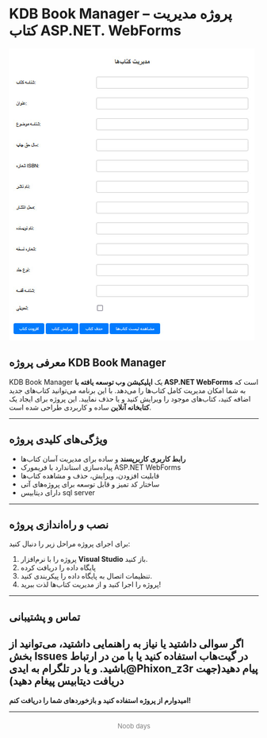 # KDB Book Manager – پروژه مدیریت کتاب ASP.NET. WebForms

![دموی پروژه](./demo.jpg)

## معرفی پروژه KDB Book Manager

KDB Book Manager یک **اپلیکیشن وب توسعه یافته با ASP.NET WebForms** است که به شما امکان مدیریت کامل کتاب‌ها را می‌دهد. با این برنامه می‌توانید کتاب‌های جدید اضافه کنید، کتاب‌های موجود را ویرایش کنید و یا حذف نمایید. این پروژه برای ایجاد یک **کتابخانه آنلاین** ساده و کاربردی طراحی شده است.

---

## ویژگی‌های کلیدی پروژه

- **رابط کاربری کاربرپسند** و ساده برای مدیریت آسان کتاب‌ها  
- پیاده‌سازی استاندارد با فریمورک ASP.NET WebForms  
- قابلیت افزودن، ویرایش، حذف و مشاهده کتاب‌ها  
- ساختار کد تمیز و قابل توسعه برای پروژه‌های آتی
- دارای دیتابیس sql server
---

## نصب و راه‌اندازی پروژه

برای اجرای پروژه مراحل زیر را دنبال کنید:

1. پروژه را با نرم‌افزار **Visual Studio** باز کنید.  
2. پایگاه داده را دریافت کرده 
3. تنظیمات اتصال به پایگاه داده را پیکربندی کنید.  
4. پروژه را اجرا کنید و از مدیریت کتاب‌ها لذت ببرید!


---

## تماس و پشتیبانی

اگر سوالی داشتید یا نیاز به راهنمایی داشتید، می‌توانید از بخش Issues در گیت‌هاب استفاده کنید یا با من در ارتباط باشید.
و یا در تلگرام به ایدی@Phixon_z3r پیام دهید(جهت دریافت دیتابیس پیغام دهید)
---

**امیدوارم از پروژه استفاده کنید و بازخوردهای شما را دریافت کنم!**

---

<p align="center" style="color:gray; font-size:small; margin-top: 20px;">
  Noob days
</p>

